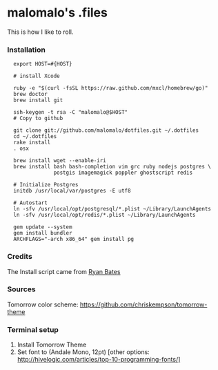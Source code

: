 malomalo's .files
=================

This is how I like to roll.

### Installation

      export HOST=#{HOST}

      # install Xcode

      ruby -e "$(curl -fsSL https://raw.github.com/mxcl/homebrew/go)"
      brew doctor
      brew install git

      ssh-keygen -t rsa -C "malomalo@$HOST"
      # Copy to github

      git clone git://github.com/malomalo/dotfiles.git ~/.dotfiles
      cd ~/.dotfiles
      rake install
      . osx

      brew install wget --enable-iri
      brew install bash bash-completion vim grc ruby nodejs postgres \
                   postgis imagemagick poppler ghostscript redis
      
      # Initialize Postgres
      initdb /usr/local/var/postgres -E utf8

      # Autostart
      ln -sfv /usr/local/opt/postgresql/*.plist ~/Library/LaunchAgents
      ln -sfv /usr/local/opt/redis/*.plist ~/Library/LaunchAgents

      gem update --system
      gem install bundler
      ARCHFLAGS="-arch x86_64" gem install pg

### Credits

The Install script came from [Ryan Bates](http://github.com/ryanb/dotfiles)

### Sources

Tomorrow color scheme: https://github.com/chriskempson/tomorrow-theme

### Terminal setup

1. Install Tomorrow Theme
2. Set font to (Andale Mono, 12pt) [other options:
   http://hivelogic.com/articles/top-10-programming-fonts/]
